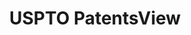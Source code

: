 ---
layout: default
bigquery: https://console.cloud.google.com/bigquery?p=patents-public-data&d=patentsview&page=dataset
citation: Attribution should be given to PatentsView for use, distribution, or derivative
  works.
code: https://github.com/CSSIP-AIR/PatentsView-Code-Snippets/
contributors: USPTO
cost: None
description: 'PatentsView includes US patent data including raw data (summaries, applications,
  pregrant applications), disambugations of inventors and assignees, and inventor
  gender estimates.  Also foreign priority data, # of figures and sheets, and government
  interest statements.'
documentation: https://patentsview.org/query/builder-faqs
last_edit: 04/06/2022, 11:23:13
location: https://patentsview.org/
maintained_by: USPTO
record_creation_timestamp: 12/2/2020 17:20:46
schema_fields:
- disclaimer_date
- abstract
- rel_id
- level_two
- disamb_inventor_id_20200929
- field_id
- citation_id
- term_grant
- longitude
- title
- num_claims
- country
- group
- gi_statement
- num_figures
- symbol_position
- male_flag
- category
- mainclass_id
- disamb_assignee_id_20191231
- subclass
- field_title
- _371_date
- rawinventor_id
- lapse_of_patent
- relkind
- disamb_inventor_id_20181127
- latin_name
- name_first
- length
- lawyer_id
- classification_level
- num_sheets
- rawassignee_id
- disamb_assignee_id_20200929
- disamb_inventor_id_20191008
- disamb_assignee_id_20190820
- disamb_inventor_id_20170808
- rawlocation_id
- deceased
- state_fips
- number
- disamb_inventor_id_20190820
- patent_id
- sector_title
- disamb_inventor_id_20201229
- fname
- applicant_type
- reldocno
- disamb_assignee_id_20200331
- name
- subsection_id
- subclass_id
- designation
- role
- dependent
- type
- classification_data_source
- location_id
- disamb_inventor_id_20191231
- filename
- disamb_inventor_id_20190312
- subcategory_id
- county_fips
- organization_id
- kind
- state
- latitude
- publication_number
- application_id
- f371_date
- disamb_assignee_id_20190312
- doctype
- classification_value
- inventor_id
- sequence
- term_disclaimer
- id
- main_group
- f102_date
- assignee_id
- term_extension
- withdrawn
- disamb_inventor_id_20200331
- disamb_assignee_id_20191008
- male
- rule_47
- disamb_inventor_id_20200630
- section_id
- disamb_assignee_id_20181127
- date
- contract_award_number
- organization
- category_id
- disamb_assignee_id_20200630
- series_code
- country_transformed
- latlong
- attribution_status
- level_three
- subgroup_id
- status
- text
- disamb_inventor_id_20171003
- lname
- doc_type
- action_date
- ipc_version_indicator
- disamb_inventor_id_20170307
- level_one
- disamb_inventor_id_20180528
- _102_date
- disamb_inventor_id_20171226
- uuid
- county
- section
- exemplary
- subgroup
- group_id
- classification_status
- name_last
- city
- num
- ipc_class
- variety
shortname: patentsview
tags:
- disambiguation
- United States
- gender
terms_of_use: Creative Commons Attribution 4.0 International License.
timeframe: 1963-1999
title: USPTO PatentsView
uuid: cf1780b1-e265-4e49-8d1d-83b9cfe0fd9a
---